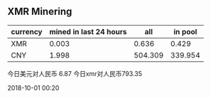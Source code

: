 ## XMR Minering

|currency|mined in last 24 hours|all|in pool|
|---|---|---|---|
|XMR|0.003|0.636|0.429|
|CNY|1.998|504.309|339.954|

今日美元对人民币 6.87	今日xmr对人民币793.35


2018-10-01 00:20